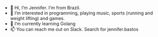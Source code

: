 - 👋 Hi, I’m Jennifer. I'm from Brazil.
- 👀 I’m interested in programming, playing music, sports (running and weight lifting) and games.
- 🌱 I’m currently learning Golang
- 📫 You can reach me out on Slack. Search for jennifer.bastos


<!---
jennifer-bastos/jennifer-bastos is a ✨ special ✨ repository because its `README.md` (this file) appears on your GitHub profile.
You can click the Preview link to take a look at your changes.
--->
